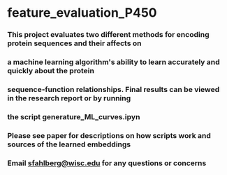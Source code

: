 # feature_evaluation_P450
### 
### This project evaluates two different methods for encoding protein sequences and their affects on
### a machine learning algorithm's ability to learn accurately and quickly about the protein
### sequence-function relationships. Final results can be viewed in the research report or by running 
### the script generature_ML_curves.ipyn
###
### Please see paper for descriptions on how scripts work and sources of the learned embeddings
### Email sfahlberg@wisc.edu for any questions or concerns
